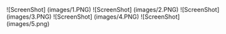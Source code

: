 

![ScreenShot] (images/1.PNG)
![ScreenShot] (images/2.PNG)
![ScreenShot] (images/3.PNG)
![ScreenShot] (images/4.PNG)
![ScreenShot] (images/5.png)
